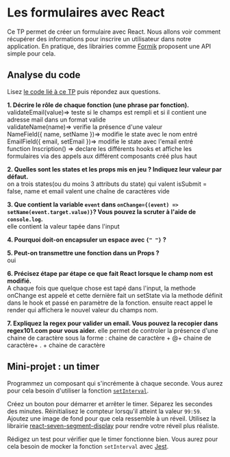 # Les formulaires avec React

Ce TP permet de créer un formulaire avec React. Nous allons voir comment récupérer des informations pour inscrire un utilisateur dans notre application.
En pratique, des librairies comme [Formik](https://formik.org/) proposent une API simple pour cela. 

## Analyse du code

Lisez [le code lié à ce TP](https://codesandbox.io/s/tp-react-form-itrhu?file=/src/index.js) puis répondez aux questions.

**1. Décrire le rôle de chaque fonction (une phrase par fonction).**  
validateEmail(value)=> teste si le champs est rempli et si il contient une adresse mail dans un format valide  
validateName(name)=> verifie la présence d'une valeur  
NameField({ name, setName })=> modifie le state avec le nom entré  
EmailField({ email, setEmail })=> modifie le state avec l'email entré  
function Inscription() => declare les différents hooks et affiche les formulaires via des appels aux différent composants créé plus haut


**2. Quelles sont les states et les props mis en jeu ? Indiquez leur valeur par défaut.**  
on a trois states(ou du moins 3 attributs du state) qui valent isSubmit = false, name et email valent une chaîne de caractères vide

**3. Que contient la variable `event` dans `onChange={(event) => setName(event.target.value)}`? Vous pouvez la scruter à l'aide de `console.log`.**  
elle contient la valeur tapée dans l'input

**4. Pourquoi doit-on encapsuler un espace avec `{" "}` ?**  


**5. Peut-on transmettre une fonction dans un Props ?**  
oui

**6. Précisez étape par étape ce que fait React lorsque le champ nom est modifié.**  
A chaque fois que quelque chose est tapé dans l'input, la methode onChange est appelé et cette dernière fait un setState via la methode définit dans le hook et passé en paramètre de la fonction. ensuite react appel le render qui affichera le nouvel valeur du champs nom. 

**7. Expliquez la regex pour valider un email. Vous pouvez la recopier dans regex101.com pour vous aider.**
elle permet de controler la présence d'une chaine de caractère sous la forme : chaine de caractère + @+ chaine de caractère+ . + chaine de caractère

## Mini-projet : un timer

Programmez un composant qui s'incrémente à chaque seconde. Vous aurez pour cela besoin d'utiliser la fonction [`setInterval`](https://www.w3schools.com/jsref/met_win_setinterval.asp). 

Créez un bouton pour démarrer et arrêter le timer. Séparez les secondes des minutes. Réinitialisez le compteur lorsqu'il atteint la valeur `99:59`. Ajoutez une image de fond pour que cela ressemble à un réveil. Utilisez la librairie [react-seven-segment-display](https://www.npmjs.com/package/react-seven-segment-display) pour rendre votre réveil plus réaliste. 

Rédigez un test pour vérifier que le timer fonctionne bien. Vous aurez pour cela besoin de mocker la fonction `setInterval` avec [Jest](https://jestjs.io/docs/en/timer-mocks).




